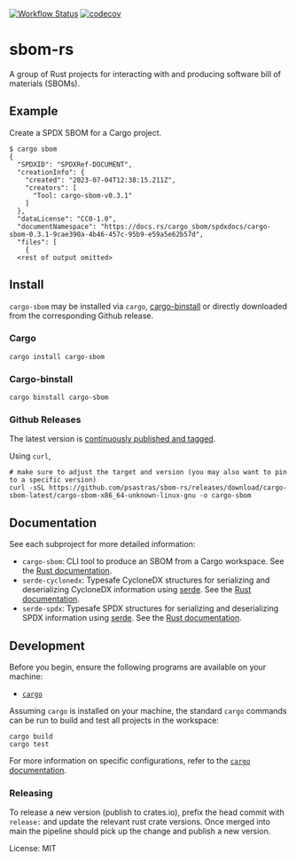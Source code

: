 [![Workflow Status](https://github.com/psastras/sbom-rs/workflows/main/badge.svg)](https://github.com/psastras/sbom-rs/actions?query=workflow%3A%22main%22)
[![codecov](https://codecov.io/gh/psastras/sbom-rs/branch/main/graph/badge.svg?token=KSXYAZGS5U)](https://codecov.io/gh/psastras/sbom-rs)

# sbom-rs

A group of Rust projects for interacting with and producing software bill of materials (SBOMs).

## Example

Create a SPDX SBOM for a Cargo project.

```shell
$ cargo sbom
{
  "SPDXID": "SPDXRef-DOCUMENT",
  "creationInfo": {
    "created": "2023-07-04T12:38:15.211Z",
    "creators": [
      "Tool: cargo-sbom-v0.3.1"
    ]
  },
  "dataLicense": "CC0-1.0",
  "documentNamespace": "https://docs.rs/cargo_sbom/spdxdocs/cargo-sbom-0.3.1-9cae390a-4b46-457c-95b9-e59a5e62b57d",
  "files": [
    {
  <rest of output omitted>
```

## Install

`cargo-sbom` may be installed via `cargo`, [cargo-binstall](https://github.com/cargo-bins/cargo-binstall) or directly downloaded from the
corresponding Github release.

### Cargo

```shell
cargo install cargo-sbom
```

### Cargo-binstall

```shell
cargo binstall cargo-sbom
```

### Github Releases

The latest version is
[continuously published and tagged](https://github.com/psastras/sbom-rs/releases).

Using `curl`,

```shell
# make sure to adjust the target and version (you may also want to pin to a specific version)
curl -sSL https://github.com/psastras/sbom-rs/releases/download/cargo-sbom-latest/cargo-sbom-x86_64-unknown-linux-gnu -o cargo-sbom
```

## Documentation

See each subproject for more detailed information:

- `cargo-sbom`: CLI tool to produce an SBOM from a Cargo workspace.
  See the [Rust documentation](https://docs.rs/cargo_sbom/).
- `serde-cyclonedx`: Typesafe CycloneDX structures for serializing and deserializing
  CycloneDX information using [serde](https://serde.rs/). See the
  [Rust documentation](https://docs.rs/serde_cyclonedx/).
- `serde-spdx`: Typesafe SPDX structures for serializing and deserializing
  SPDX information using [serde](https://serde.rs/). See the
  [Rust documentation](https://docs.rs/serde_spdx/).

## Development

Before you begin, ensure the following programs are available on your machine:

- [`cargo`](https://rustup.rs/)

Assuming `cargo` is installed on your machine, the standard `cargo` commands can
be run to build and test all projects in the workspace:

```shell
cargo build
cargo test
```

For more information on specific configurations, refer to the
[`cargo` documentation](https://doc.rust-lang.org/cargo).

### Releasing

To release a new version (publish to crates.io), prefix the head commit with `release:` and update the relevant rust crate versions. Once merged into main the pipeline should pick up the change and publish a new version.

License: MIT
